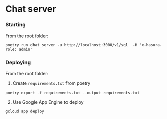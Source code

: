 # Chat server

### Starting

From the root folder:

```
poetry run chat_server -u http://localhost:3000/v1/sql  -H 'x-hasura-role: admin'
```

### Deploying

From the root folder:

1. Create `requirements.txt` from poetry

```
poetry export -f requirements.txt --output requirements.txt
```

2. Use Google App Engine to deploy

```
gcloud app deploy
```
